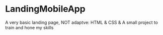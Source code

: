 # LandingMobileApp
A very basic landing page, NOT adaptve: HTML &amp; CSS &amp;
A small project to train and hone my skills
